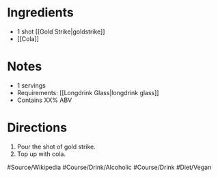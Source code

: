 # Ingredients
- 1 shot [[Gold Strike|goldstrike]]
- [[Cola]]
# Notes
- 1 servings
- Requirements: [[Longdrink Glass|longdrink glass]]
- Contains XX% ABV
# Directions
1. Pour the shot of gold strike.
2. Top up with cola.

 #Source/Wikipedia #Course/Drink/Alcoholic #Course/Drink #Diet/Vegan  